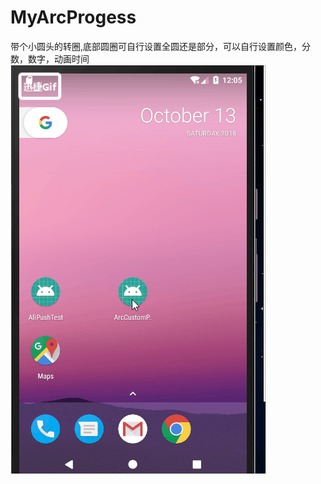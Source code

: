 # MyArcProgess
带个小圆头的转圈,底部圆圈可自行设置全圆还是部分，可以自行设置颜色，分数，数字，动画时间
![iamge](https://github.com/lovemelon2017/MyArcProgess/blob/master/test.gif)
